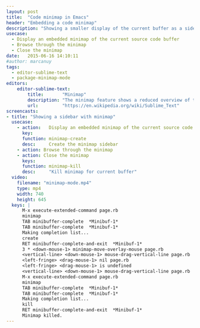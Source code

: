 ```yaml
---
layout: post
title:  "Code minimap in Emacs"
header: "Embedding a code minimap"
description: "Showing a smaller display of the current buffer as a sidebar for navigating source code by dragging the active region with the mouse."
usecase:
  - Display an embedded minimap of the current source code buffer
  - Browse through the minimap
  - Close the minimap
date:   2015-06-16 14:10:11
#author: marcanuy
tags: 
  - editor-sublime-text
  - package-minimap-mode
editors:
    editor-sublime-text:
        title:       "Minimap"
        description: "The minimap feature shows a reduced overview of the entire file in the top-right corner of the screen. The portion of the file visible in the main editor pane is highlighted and clicking or dragging in this view scrolls the editor through the file."
        url:         "https://en.wikipedia.org/wiki/Sublime_Text"
screencasts:
- title: "Showing a sidebar with minimap"
  usecase:   
    - action:   Display an embedded minimap of the current source code buffer
      key:
      function: minimap-create
      desc:     Create the minimap sidebar
    - action: Browse through the minimap
    - action: Close the minimap
      keys: 
      function: minimap-kill
      desc:     "Kill minimap for current buffer"
  video:
    filename: "minimap-mode.mp4"
    type: mp4
    width: 740
    height: 645
  keys: |
      M-x execute-extended-command page.rb
      minimap
      TAB minibuffer-complete  *Minibuf-1*
      TAB minibuffer-complete  *Minibuf-1*
      Making completion list...
      create
      RET minibuffer-complete-and-exit  *Minibuf-1*
      3 * <down-mouse-1> minimap-move-overlay-mouse page.rb
      <vertical-line> <down-mouse-1> mouse-drag-vertical-line page.rb
      <left-fringe> <drag-mouse-1> nil page.rb
      <left-fringe> <drag-mouse-1> is undefined
      <vertical-line> <down-mouse-1> mouse-drag-vertical-line page.rb
      M-x execute-extended-command page.rb
      minimap
      TAB minibuffer-complete  *Minibuf-1*
      TAB minibuffer-complete  *Minibuf-1*
      Making completion list...
      kill
      RET minibuffer-complete-and-exit  *Minibuf-1*
      Minimap killed.
---
```

